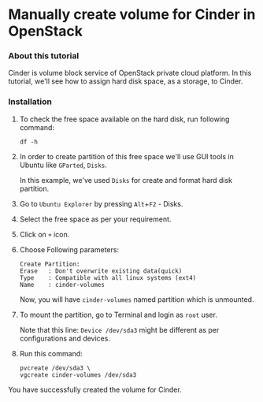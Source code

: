 # Manually create volume for Cinder in OpenStack

### About this tutorial
Cinder is volume block service of OpenStack private cloud platform. In this tutorial, we'll see how to assign hard disk space, as a storage, to Cinder.

### Installation

1. To check the free space available on the hard disk, run following command: 
    ```
    df -h
    ```

2. In order to create partition of this free space we'll use GUI tools in Ubuntu like `GParted`, `Disks`.

    In this example, we've used `Disks` for create and format hard disk partition.

3. Go to `Ubuntu Explorer` by pressing `Alt`+`F2` - Disks.
4. Select the free space as per your requirement.
5. Click on `+` icon.
6. Choose Following parameters:
    ```
    Create Partition:
    Erase   : Don't overwrite existing data(quick)
    Type    : Compatible with all linux systems (ext4)
    Name    : cinder-volumes
    ```
    Now, you will have `cinder-volumes` named partition which is unmounted.

7. To mount the partition, go to Terminal and login as `root` user.
   
   Note that this line: `Device /dev/sda3` might be different as per configurations and devices.
   
8. Run this command:
    ```
    pvcreate /dev/sda3 \
    vgcreate cinder-volumes /dev/sda3
    ```

You have successfully created the volume for Cinder.

